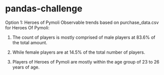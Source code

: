 # pandas-challenge
Option 1: Heroes of Pymoli
Observable trends based on purchase_data.csv for Heroes Of Pymoli:

1. The count of players is mostly comprised of male players at 83.6% of the total amount. 

2. While female players are at 14.5% of the total number of players. 

3. Players of Heroes of Pymoli are mostly within the age group of 23 to 26 years of age. 
